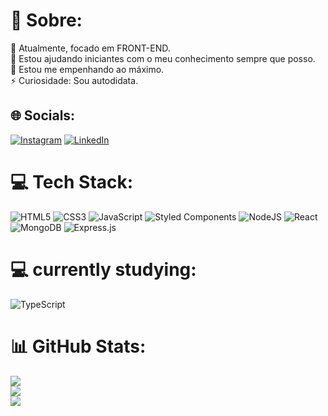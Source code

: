 # 💫 Sobre:
🔭 Atualmente, focado em FRONT-END.<br>👯 Estou ajudando iniciantes com o meu conhecimento sempre que posso.<br>🤝 Estou me empenhando ao máximo.<br>⚡ Curiosidade: Sou autodidata.


## 🌐 Socials:
[![Instagram](https://img.shields.io/badge/Instagram-%23E4405F.svg?logo=Instagram&logoColor=white)](https://instagram.com/guidev_onn) [![LinkedIn](https://img.shields.io/badge/LinkedIn-%230077B5.svg?logo=linkedin&logoColor=white)](https://linkedin.com/in/guidev-onn) 

# 💻 Tech Stack:
![HTML5](https://img.shields.io/badge/html5-%23E34F26.svg?style=plastic&logo=html5&logoColor=white)  ![CSS3](https://img.shields.io/badge/css3-%231572B6.svg?style=plastic&logo=css3&logoColor=white) ![JavaScript](https://img.shields.io/badge/javascript-%23323330.svg?style=plastic&logo=javascript&logoColor=%23F7DF1E) ![Styled Components](https://img.shields.io/badge/styled--components-DB7093?style=plastic&logo=styled-components&logoColor=white) ![NodeJS](https://img.shields.io/badge/node.js-6DA55F?style=plastic&logo=node.js&logoColor=white) ![React](https://img.shields.io/badge/react-%2320232a.svg?style=plastic&logo=react&logoColor=%2361DAFB) ![MongoDB](https://img.shields.io/badge/MongoDB-%234ea94b.svg?style=plastic&logo=mongodb&logoColor=white) ![Express.js](https://img.shields.io/badge/express.js-%23404d59.svg?style=plastic&logo=express&logoColor=%2361DAFB)

# 💻 currently studying:
![TypeScript](https://img.shields.io/badge/typescript-%23007ACC.svg?style=plastic&logo=typescript&logoColor=white)



# 📊 GitHub Stats:
![](https://github-readme-stats.vercel.app/api?username=GuilhermeDevv&theme=radical&hide_border=true&include_all_commits=true&count_private=true)<br/>
![](https://github-readme-streak-stats.herokuapp.com/?user=GuilhermeDevv&theme=radical&hide_border=true)<br/>
![](https://github-readme-stats.vercel.app/api/top-langs/?username=GuilhermeDevv&theme=radical&hide_border=true&include_all_commits=true&count_private=true&layout=compact)

<!-- Proudly created with GPRM ( https://gprm.itsvg.in ) -->
